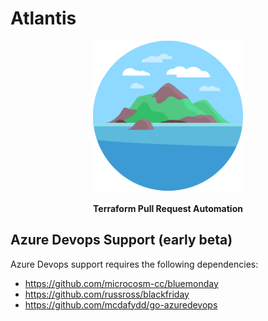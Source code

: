 # Atlantis

<p align="center">
  <img src="./runatlantis.io/.vuepress/public/hero.png" alt="Atlantis Logo"/><br><br>
  <b>Terraform Pull Request Automation</b>
</p>

## Azure Devops Support (early beta)

Azure Devops support requires the following dependencies:

* https://github.com/microcosm-cc/bluemonday
* https://github.com/russross/blackfriday
* https://github.com/mcdafydd/go-azuredevops

